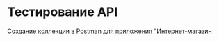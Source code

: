 # Тестирование API
[Создание коллекции в Postman для приложения "Интернет-магазин](https://www.postman.com/docking-module-meteorologist-98754020/workspace/demo/collection/35180863-cc596f8e-c871-4147-ac98-f087a8f2d670?action=share&creator=35180863&active-environment=35180863-112f182e-e413-428d-a2e1-739ec303fdc1)

